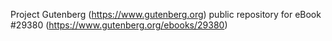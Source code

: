 Project Gutenberg (https://www.gutenberg.org) public repository for eBook #29380 (https://www.gutenberg.org/ebooks/29380)
